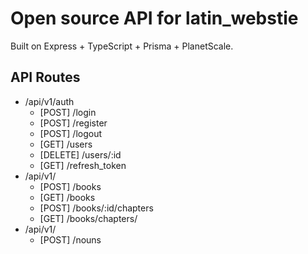 # Open source API for latin_webstie
Built on Express + TypeScript + Prisma + PlanetScale.
## API Routes
* /api/v1/auth
  - [POST] /login
  - [POST] /register
  - [POST] /logout
  - [GET] /users
  - [DELETE] /users/:id
  - [GET] /refresh_token
* /api/v1/
  - [POST] /books
  - [GET] /books
  - [POST] /books/:id/chapters
  - [GET] /books/chapters/
* /api/v1/
  - [POST] /nouns
